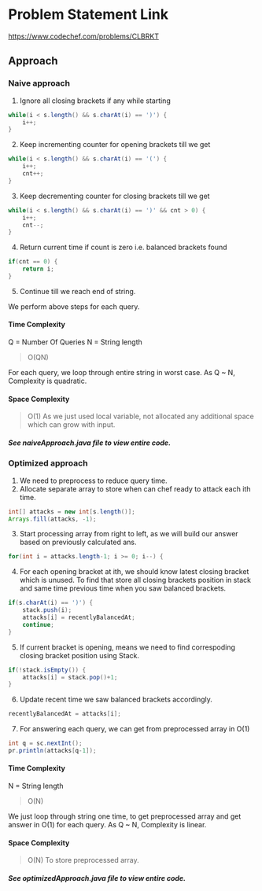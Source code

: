 # Problem Statement Link
https://www.codechef.com/problems/CLBRKT

## Approach

### Naive approach
1. Ignore all closing brackets if any while starting

```java
while(i < s.length() && s.charAt(i) == ')') {
    i++;
}
```
2. Keep incrementing counter for opening brackets till we get
```java
while(i < s.length() && s.charAt(i) == '(') {
    i++;
    cnt++;
}
```
3. Keep decrementing counter for closing brackets till we get
```java
while(i < s.length() && s.charAt(i) == ')' && cnt > 0) {
    i++;
    cnt--;
}  
```
4. Return current time if count is zero i.e. balanced brackets found
```java
if(cnt == 0) {
    return i;
}
```
5. Continue till we reach end of string. 

We perform above steps for each query. 
#### Time Complexity
Q = Number Of Queries
N = String length
> O(QN)

For each query, we loop through entire string in worst case. 
As Q ~ N, Complexity is quadratic. 

#### Space Complexity
> O(1)
As we just used local variable, not allocated any additional space which can grow with input. 

##### See naiveApproach.java file to view entire code. 

### Optimized approach
1. We need to preprocess to reduce query time.
2. Allocate separate array to store when can chef ready to attack each ith time.
```java
int[] attacks = new int[s.length()];
Arrays.fill(attacks, -1);
```
3. Start processing array from right to left, as we will build our answer based on previously calculated ans. 
```java
for(int i = attacks.length-1; i >= 0; i--) { 
```

4. For each opening bracket at ith, we should know latest closing bracket which is unused. 
To find that store all closing brackets position in stack and same time previous time when you saw balanced brackets.
```java
if(s.charAt(i) == ')') {
    stack.push(i);
    attacks[i] = recentlyBalancedAt;
    continue;
}
```
5. If current bracket is opening, means we need to find correspoding closing bracket position using Stack.  
```java
if(!stack.isEmpty()) {
    attacks[i] = stack.pop()+1;
}
```
6. Update recent time we saw balanced brackets accordingly. 
```java
recentlyBalancedAt = attacks[i];
```
7. For answering each query, we can get from preprocessed array in O(1)
```java
int q = sc.nextInt();
pr.println(attacks[q-1]);
```
#### Time Complexity
N = String length
> O(N)

We just loop through string one time, to get preprocessed array and get answer in O(1) for each query.
As Q ~ N, Complexity is linear. 

#### Space Complexity
> O(N)
To store preprocessed array. 

##### See optimizedApproach.java file to view entire code. 
